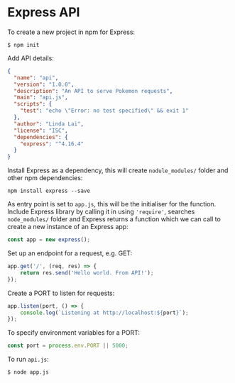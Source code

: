 # Express API

To create a new project in npm for Express:

```terminal
$ npm init
```

Add API details:
```json
{
  "name": "api",
  "version": "1.0.0",
  "description": "An API to serve Pokemon requests",
  "main": "api.js",
  "scripts": {
    "test": "echo \"Error: no test specified\" && exit 1"
  },
  "author": "Linda Lai",
  "license": "ISC",
  "dependencies": {
    "express": "^4.16.4"
  }
}
```

Install Express as a dependency, this will create `nodule_modules/` folder and other npm dependencies:

```terminal
npm install express --save
```

As entry point is set to `app.js`, this will be the initialiser for the function. Include Express library by calling it in using `'require'`, searches `node_modules/` folder and Express returns a function which we can call to create a new instance of an Express app:

```js
const app = new express();
```

Set up an endpoint for a request, e.g. GET:
```js
app.get('/', (req, res) => {
    return res.send('Hello world. From API!');
});
```

Create a PORT to listen for requests:
```js 
app.listen(port, () => {
    console.log(`Listening at http://localhost:${port}`);
});
```

To specify environment variables for a PORT:
```js
const port = process.env.PORT || 5000;
```

To run `api.js`:
```
$ node app.js
```